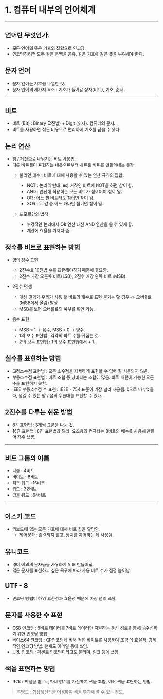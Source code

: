 # 1.  컴퓨터 내부의 언어체계

---

## 언어란 무엇인가.
- 모든 언어의 뜻은 기호의 집합으로 인코딩.
- 인코딩하려면 모두 같은 문맥을 공유, 같은 기호에 같은 뜻을 부여해야 한다.

## 문자 언어
- 문자 언어는 기호를 나열한 것. 
- 문자 언어의 세가지 요소 : 기호가 들어갈 상자(비트), 기호, 순서.

---

## 비트
- 비트 (Bit) : Binary (2진법) + Digit (숫자). 컴퓨터의 문자.
- 비트를 사용하면 적은 비용으로 편리하게 기호를 담을 수 있다.
    
## 논리 연산
- 참 / 거짓으로 나눠지는 비트 사용법.
- 다른 비트들이 표현하는 내용으로부터 새로운 비트를 만들어내는 동작.
     - 불리언 대수 : 비트에 대해 사용할 수 있는 연산 규칙의 집합.
        - NOT : 논리적 반대. ex) 거짓인 비트에 NOT을 하면 참이 됨.
        - AND : 연산에 적용하는 모든 비트가 참이어야 참이 됨.
        - OR : 어느 한 비트라도 참이면 참이 됨.
        - XOR : 두 값 중 어느 하나만 참이면 참이 됨.
        
    - 드모르간의 법칙
        - 부정적인 논리에서 OR 연산 대신 AND 연산을 쓸 수 있게 함.
        - 계산에 효율을 가져다 줌.
        
## 정수를 비트로 표현하는 방법
- 양의 정수 표현
    - 2진수로 10진법 수를 표현해야하기 때문에 필요함.
    - 2진수 가장 오른쪽 비트(LSB), 2진수 가장 왼쪽 비트 (MSB).
       
- 2진수 덧셈
    - 덧셈 결과가 우리가 사용 할 비트의 개수로 표현 불가능 할 경우 -> 오버플로(MSB에서 올림) 발생
    - MSB를 보면 오버플로의 여부를 확인 가능.
    
- 음수 표현
    - MSB = 1 -> 음수, MSB = 0 -> 양수.
    - 1의 보수 표현법 : 각각의 비트 수를 뒤집는 것.
    - 2의 보수 표현법 : 1의 보수 표현법에서 + 1.
        
## 실수를 표현하는 방법
- 고정소수점 표현법 : 모든 소수점을 자세하게 표현할 수 없어 잘 사용되지 않음.
- 부동소수점 표현법 : 비트 조합 중 낭비되는 조합이 많음. 비트 패턴에 가능한 모든 수를 표현하지 못함.
- IEEE 부동소수점 수 표현 : IEEE - 754 표준이 가장 널리 사용됨. 0으로 나누었을 때, 
      생길 수 있는 양 / 음의 무한대를 표현할 수 있다.
    
## 2진수를 다루는 쉬운 방법
- 8진 표현법 : 3개씩 그룹을 나눈 것.
- 16진 표현법 : 8진 표현법과 달리, 요즈음의 컴퓨터는 8비트의 배수를 사용해 만들어 자주 쓰임.
    
---

 ## 비트 그룹의 이름
- 니블 : 4비트
- 바이트 : 8비트
- 하프 워드 : 16비트
- 워드 : 32비트
- 더블 워드 : 64비트
    
---

## 아스키 코드
- 키보드에 있는 모든 기호에 대해 비트 값을 할당함.
    - 제어문자 : 출력되지 않고, 장치를 제어하는 데 사용됨.
    
## 유니코드
- 영어 이외의 문자들을 사용하기 위해 만들어짐.
- 많은 문자를 표현하고 싶은 욕구에 따라 사용 비트 수가 점점 늘어남.
      
## UTF - 8 
- 인코딩 방법이 하위 호환성과 효율성 때문에 가장 널리 쓰임.
 
## 문자를 사용한 수 표현 
 - QSB 인코딩 : 8비트 데이터를 7비트 데이터만 지원하는 통신 경로를 통해 송수신하기 위한 인코딩 방법.
 - 베이스64 인코딩 : QP인코딩에 비해 적은 바이트를 사용하여 조금 더 효율적, 경제적인 인코딩 방법. 현재도 이메일 등에 쓰임.
 - URL 인코딩 : 퍼센트 인코딩이라고도 불리며, 링크 등에 쓰임.
 
## 색을 표현하는 방법
 - RGB : 픽셀을 빨, 녹, 파의 밝기를 가산하여 색을 조합, 여러 색을 표현하는 방법.
 > 투명도 : 합성계산법을 이용하여 색을 투과해 볼 수 있는 정도.
    
